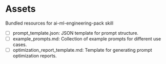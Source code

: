 # Assets

Bundled resources for ai-ml-engineering-pack skill

- [ ] prompt_template.json: JSON template for prompt structure.
- [ ] example_prompts.md: Collection of example prompts for different use cases.
- [ ] optimization_report_template.md: Template for generating prompt optimization reports.
